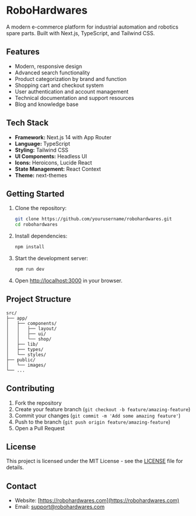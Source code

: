# RoboHardwares

A modern e-commerce platform for industrial automation and robotics spare parts. Built with Next.js, TypeScript, and Tailwind CSS.

## Features

- Modern, responsive design
- Advanced search functionality
- Product categorization by brand and function
- Shopping cart and checkout system
- User authentication and account management
- Technical documentation and support resources
- Blog and knowledge base

## Tech Stack

- **Framework:** Next.js 14 with App Router
- **Language:** TypeScript
- **Styling:** Tailwind CSS
- **UI Components:** Headless UI
- **Icons:** Heroicons, Lucide React
- **State Management:** React Context
- **Theme:** next-themes

## Getting Started

1. Clone the repository:
   ```bash
   git clone https://github.com/yourusername/robohardwares.git
   cd robohardwares
   ```

2. Install dependencies:
   ```bash
   npm install
   ```

3. Start the development server:
   ```bash
   npm run dev
   ```

4. Open [http://localhost:3000](http://localhost:3000) in your browser.

## Project Structure

```
src/
├── app/
│   ├── components/
│   │   ├── layout/
│   │   ├── ui/
│   │   └── shop/
│   ├── lib/
│   ├── types/
│   └── styles/
├── public/
│   └── images/
└── ...
```

## Contributing

1. Fork the repository
2. Create your feature branch (`git checkout -b feature/amazing-feature`)
3. Commit your changes (`git commit -m 'Add some amazing feature'`)
4. Push to the branch (`git push origin feature/amazing-feature`)
5. Open a Pull Request

## License

This project is licensed under the MIT License - see the [LICENSE](LICENSE) file for details.

## Contact

- Website: [https://robohardwares.com](https://robohardwares.com)
- Email: support@robohardwares.com
